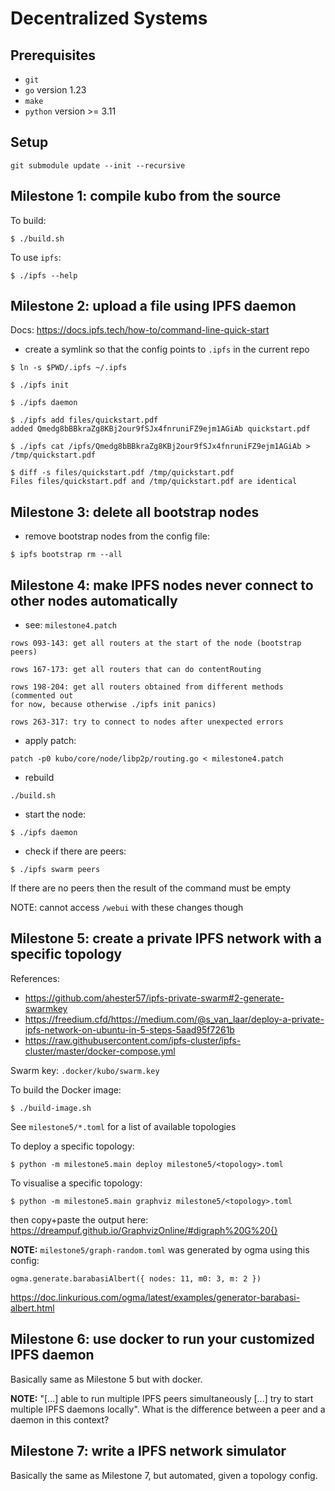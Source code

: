 # Decentralized Systems

## Prerequisites

- `git`
- `go` version 1.23
- `make`
- `python` version >= 3.11


## Setup

```
git submodule update --init --recursive
```


## Milestone 1: compile kubo from the source

To build:
```
$ ./build.sh
```

To use `ipfs`:
```
$ ./ipfs --help
```


## Milestone 2: upload a file using IPFS daemon

Docs: https://docs.ipfs.tech/how-to/command-line-quick-start

- create a symlink so that the config points to `.ipfs` in the current repo
```
$ ln -s $PWD/.ipfs ~/.ipfs
```

```
$ ./ipfs init
```

```
$ ./ipfs daemon
```

```
$ ./ipfs add files/quickstart.pdf
added Qmedg8bBBkraZg8KBj2our9fSJx4fnruniFZ9ejm1AGiAb quickstart.pdf
```

```
$ ./ipfs cat /ipfs/Qmedg8bBBkraZg8KBj2our9fSJx4fnruniFZ9ejm1AGiAb > /tmp/quickstart.pdf
```

```
$ diff -s files/quickstart.pdf /tmp/quickstart.pdf
Files files/quickstart.pdf and /tmp/quickstart.pdf are identical
```


## Milestone 3: delete all bootstrap nodes

- remove bootstrap nodes from the config file:
```
$ ipfs bootstrap rm --all
```


## Milestone 4: make IPFS nodes never connect to other nodes automatically

- see: `milestone4.patch`
```
rows 093-143: get all routers at the start of the node (bootstrap peers)

rows 167-173: get all routers that can do contentRouting

rows 198-204: get all routers obtained from different methods (commented out
for now, because otherwise ./ipfs init panics)

rows 263-317: try to connect to nodes after unexpected errors
```

- apply patch:
```
patch -p0 kubo/core/node/libp2p/routing.go < milestone4.patch
```

- rebuild
```
./build.sh
```

- start the node:
```
$ ./ipfs daemon
```

- check if there are peers:
```
$ ./ipfs swarm peers
```

If there are no peers then the result of the command must be empty

NOTE: cannot access `/webui` with these changes though


## Milestone 5: create a private IPFS network with a specific topology

References:
- https://github.com/ahester57/ipfs-private-swarm#2-generate-swarmkey
- https://freedium.cfd/https://medium.com/@s_van_laar/deploy-a-private-ipfs-network-on-ubuntu-in-5-steps-5aad95f7261b
- https://raw.githubusercontent.com/ipfs-cluster/ipfs-cluster/master/docker-compose.yml

Swarm key: `.docker/kubo/swarm.key`

To build the Docker image:
```
$ ./build-image.sh
```

See `milestone5/*.toml` for a list of available topologies

To deploy a specific topology:
```
$ python -m milestone5.main deploy milestone5/<topology>.toml
```

To visualise a specific topology:
```
$ python -m milestone5.main graphviz milestone5/<topology>.toml
```
then copy+paste the output here:
https://dreampuf.github.io/GraphvizOnline/#digraph%20G%20{}

**NOTE:** `milestone5/graph-random.toml` was generated by ogma using this
config:
```
ogma.generate.barabasiAlbert({ nodes: 11, m0: 3, m: 2 })
```
https://doc.linkurious.com/ogma/latest/examples/generator-barabasi-albert.html


## Milestone 6: use docker to run your customized IPFS daemon

Basically same as Milestone 5 but with docker.

**NOTE:** "[...] able to run multiple IPFS peers simultaneously [...] try to
start multiple IPFS daemons locally". What is the difference between a peer and
a daemon in this context?


## Milestone 7: write a IPFS network simulator

Basically the same as Milestone 7, but automated, given a topology config.

